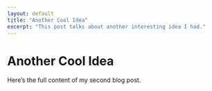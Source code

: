 ```yaml
---
layout: default
title: "Another Cool Idea"
excerpt: "This post talks about another interesting idea I had."
---
```


# Another Cool Idea

Here’s the full content of my second blog post.
